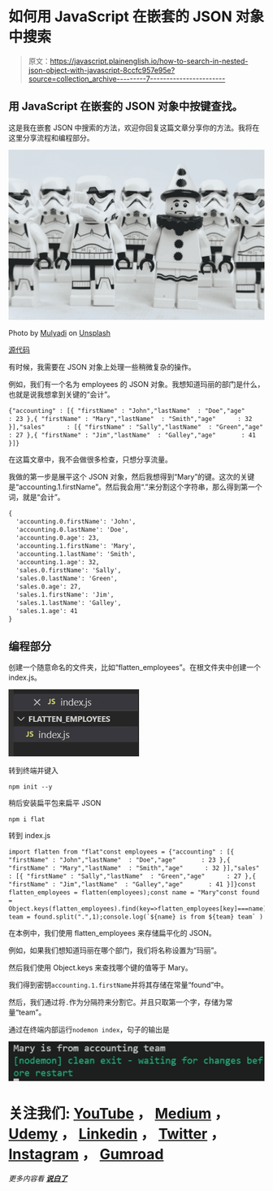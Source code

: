 # 如何用 JavaScript 在嵌套的 JSON 对象中搜索

> 原文：<https://javascript.plainenglish.io/how-to-search-in-nested-json-object-with-javascript-8ccfc957e95e?source=collection_archive---------7----------------------->

## 用 JavaScript 在嵌套的 JSON 对象中按键查找。

这是我在嵌套 JSON 中搜索的方法，欢迎你回复这篇文章分享你的方法。我将在这里分享流程和编程部分。

![](img/7a4402568c7b9d676376f6b72c06d077.png)

Photo by [Mulyadi](https://unsplash.com/@mullyadii?utm_source=medium&utm_medium=referral) on [Unsplash](https://unsplash.com?utm_source=medium&utm_medium=referral)

[源代码](https://www.youtube.com/channel/UCu4-4FnutvSHVo9WHvq80Ww/join)

有时候，我需要在 JSON 对象上处理一些稍微复杂的操作。

例如，我们有一个名为 employees 的 JSON 对象。我想知道玛丽的部门是什么，也就是说我想拿到关键的“会计”。

```
{"accounting" : [{ "firstName" : "John","lastName"  : "Doe","age"       : 23 },{ "firstName" : "Mary","lastName"  : "Smith","age"      : 32 }],"sales"      : [{ "firstName" : "Sally","lastName"  : "Green","age"      : 27 },{ "firstName" : "Jim","lastName"  : "Galley","age"       : 41 }]}
```

在这篇文章中，我不会做很多检查，只想分享流量。

我做的第一步是展平这个 JSON 对象，然后我想得到“Mary”的键。这次的关键是“accounting.1.firstName”。然后我会用“.”来分割这个字符串，那么得到第一个词，就是“会计”。

```
{
  'accounting.0.firstName': 'John',
  'accounting.0.lastName': 'Doe',
  'accounting.0.age': 23,
  'accounting.1.firstName': 'Mary',
  'accounting.1.lastName': 'Smith',
  'accounting.1.age': 32,
  'sales.0.firstName': 'Sally',
  'sales.0.lastName': 'Green',
  'sales.0.age': 27,
  'sales.1.firstName': 'Jim',
  'sales.1.lastName': 'Galley',
  'sales.1.age': 41
}
```

## 编程部分

创建一个随意命名的文件夹，比如“flatten_employees”。在根文件夹中创建一个 index.js。

![](img/be5206bb5ee64356c2cae7562321d2ca.png)

转到终端并键入

```
npm init --y
```

稍后安装扁平包来扁平 JSON

```
npm i flat
```

转到 index.js

```
import flatten from "flat"const employees = {"accounting" : [{ "firstName" : "John","lastName"  : "Doe","age"       : 23 },{ "firstName" : "Mary","lastName"  : "Smith","age"      : 32 }],"sales"      : [{ "firstName" : "Sally","lastName"  : "Green","age"      : 27 },{ "firstName" : "Jim","lastName"  : "Galley","age"       : 41 }]}const flatten_employees = flatten(employees);const name = "Mary"const found = Object.keys(flatten_employees).find(key=>flatten_employees[key]===name);const team = found.split(".",1);console.log(`${name} is from ${team} team` )
```

在本例中，我们使用 flatten_employees 来存储扁平化的 JSON。

例如，如果我们想知道玛丽在哪个部门，我们将名称设置为“玛丽”。

然后我们使用 Object.keys 来查找哪个键的值等于 Mary。

我们得到密钥`accounting.1.firstName`并将其存储在常量“found”中。

然后，我们通过将`.`作为分隔符来分割它。并且只取第一个字，存储为常量“team”。

通过在终端内部运行`nodemon index`，句子的输出是

![](img/0b45f8a8b6c1583a171be11e63e1c543.png)

# 关注我们: [YouTube](https://www.youtube.com/channel/UCu4-4FnutvSHVo9WHvq80Ww?sub_confirmation=1) ， [Medium](https://ckmobile.medium.com/) ， [Udemy](https://www.udemy.com/user/cyruschan2/) ， [Linkedin](https://www.linkedin.com/company/ckmobi/) ， [Twitter](https://twitter.com/ckmobilejavasc1) ， [Instagram](https://www.instagram.com/ckmobile8050) ， [Gumroad](https://app.gumroad.com/ckmobile)

*更多内容看* [***说白了***](http://plainenglish.io/)